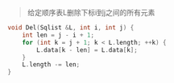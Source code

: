 > 给定顺序表L删除下标i到j之间的所有元素

```cpp
void Del(Sqlist &L, int i, int j) {
    int len = j - i + 1;
    for (int k = j + 1; k < L.length; ++k) {
        L.data[k - len] = L.data[k];
    }
    L.length -= len;
}
```